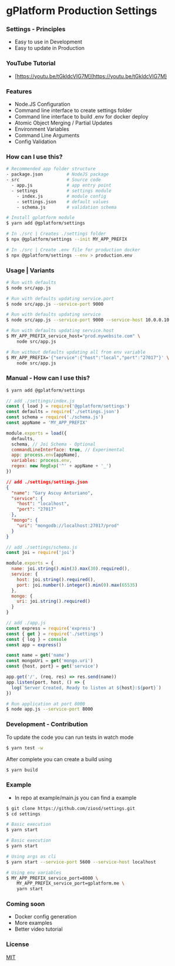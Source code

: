 # gPlatform Production Settings

### Settings - Principles

- Easy to use in Development
- Easy to update in Production

### YouTube Tutorial

- [https://youtu.be/tGkldcVIG7M](https://youtu.be/tGkldcVIG7M)

### Features

- Node.JS Configuration
- Command line interface to create settings folder
- Command line interface to build .env for docker deploy
- Atomic Object Merging / Partial Updates
- Environment Variables
- Command Line Arguments
- Config Validation

### How can I use this?

```sh
# Recommended app folder structure
- package.json         # NodeJS package
- src                  # Source code
  - app.js             # app entry point
  - settings           # settings module
    - index.js         # module config
    - settings.json    # default values
    - schema.js        # validation schema
```

```sh
# Install gplatform module
$ yarn add @gplatform/settings
```

```sh
# In ./src | Creates ./settings folder
$ npx @gplatform/settings --init MY_APP_PREFIX
```

```sh
# In ./src | Create .env file for production docker
$ npx @gplatform/settings --env > production.env
```

### Usage | Variants

```sh
# Run with defaults
$ node src/app.js
```

```sh
# Run with defaults updating service.port
$ node src/app.js --service-port 9000
```

```sh
# Run with defaults updating service
$ node src/app.js --service-port 9000 --service-host 10.0.0.10
```

```sh
# Run with defaults updating service.host
$ MY_APP_PREFIX_service_host="prod.mywebsite.com" \
    node src/app.js
```

```sh
# Run without defaults updating all from env variable
$ MY_APP_PREFIX='{"service":{"host":"local","port":"27017"}' \
    node src/app.js
```

### Manual - How can I use this?

```sh
$ yarn add @gplatform/settings
```

```js
// add ./settings/index.js
const { load } = require('@gplatform/settings')
const defaults = require('./settings.json')
const schema = require('./schema.js')
const appName = 'MY_APP_PREFIX'

module.exports = load({
  defaults,
  schema, // Joi Schema - Optional
  commandLineInterface: true, // Experimental
  app: process.env[appName],
  variables: process.env,
  regex: new RegExp('^' + appName + '_')
})
```

```json
// add ./settings/settings.json
{
  "name": "Gary Ascuy Anturiano",
  "service": {
    "host": "localhost",
    "port": "27017"
  },
  "mongo": {
    "uri": "mongodb://localhost:27017/prod"
  }
}
```

```js
// add ./settings/schema.js
const joi = require('joi')

module.exports = {
  name: joi.string().min(3).max(30).required(),
  service: {
    host: joi.string().required(),
    port: joi.number().integer().min(0).max(65535)
  },
  mongo: {
    uri: joi.string().required()
  }
}
```

```js
// add ./app.js
const express = require('express')
const { get } = require('./settings')
const { log } = console
const app = express()

const name = get('name')
const mongoUri = get('mongo.uri')
const {host, port} = get('service')

app.get('/', (req, res) => res.send(name))
app.listen(port, host, () => {
  log(`Server Created, Ready to listen at ${host}:${port}`)
})
```

```sh
# Run application at port 8000
$ node app.js --service-port 8000
```

### Development - Contribution

To update the code you can run tests in watch mode

```sh
$ yarn test -w
```

After complete you can create a build using 

```sh
$ yarn build
```

### Example

- In repo at example/main.js you can find a example

```sh
$ git clone https://github.com/ziosd/settings.git
$ cd settings
```

```sh
# Basic execution
$ yarn start
```

```sh
# Basic execution
$ yarn start
```

```sh
# Using args as cli
$ yarn start --service-port 5600 --service-host localhost
```

```sh
# Using env variables
$ MY_APP_PREFIX_service_port=8000 \
    MY_APP_PREFIX_service_port=gplatform.me \
    yarn start
```

### Coming soon

- Docker config generation
- More examples
- Better video tutorial

### License

[MIT](LICENSE)

